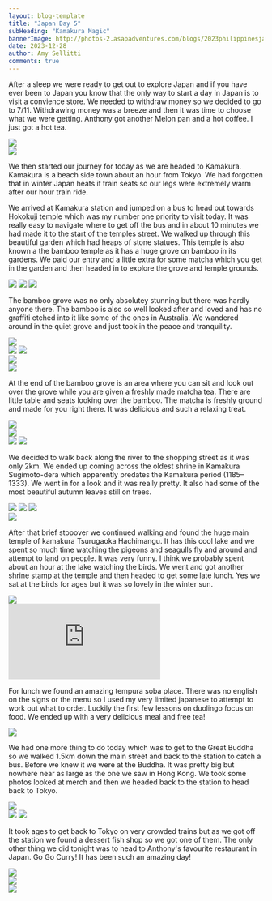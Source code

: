 ```yaml
---
layout: blog-template
title: "Japan Day 5"
subHeading: "Kamakura Magic"
bannerImage: http://photos-2.asapadventures.com/blogs/2023philippinesjapan/2023-12-28/PXL_20231228_025740416.PANO.jpg_compressed.JPEG
date: 2023-12-28
author: Amy Sellitti
comments: true
---
```


After a sleep we were ready to get out to explore Japan and if you have ever been to Japan you know that the only way to start a day in Japan is to visit a convience store. We needed to withdraw money so we decided to go to 7/11. Withdrawing money was a breeze and then it was time to choose what we were getting. Anthony got another Melon pan and a hot coffee. I just got a hot tea.

<div class="center-image"><img src="http://photos-2.asapadventures.com/blogs/2023philippinesjapan/2023-12-28/PXL_20231228_002948196.jpg_compressed.JPEG" /></div>
<div class="center-image"><img src="http://photos-2.asapadventures.com/blogs/2023philippinesjapan/2023-12-28/PXL_20231228_004349189.jpg_compressed.JPEG" /></div>

We then started our journey for today as we are headed to Kamakura. Kamakura is a beach side town about an hour from Tokyo. We had forgotten that in winter Japan heats it train seats so our legs were extremely warm after our hour train ride.

We arrived at Kamakura station and jumped on a bus to head out towards Hokokuji temple which was my number one priority to visit today. It was really easy to navigate where to get off the bus and in about 10 minutes we had made it to the start of the temples street. We walked up through this beautiful garden which had heaps of stone statues. This temple is also known a the bamboo temple as it has a huge grove on bamboo in its gardens. We paid our entry and a little extra for some matcha which you get in the garden and then headed in to explore the grove and temple grounds.

<div class="grid-1l-2w">
  <img src="http://photos-2.asapadventures.com/blogs/2023philippinesjapan/2023-12-28/PXL_20231228_024929579.jpg_compressed.JPEG"/>
  <img src="http://photos-2.asapadventures.com/blogs/2023philippinesjapan/2023-12-28/PXL_20231228_023845382.MP.jpg_compressed.JPEG"/>
  <img src="http://photos-2.asapadventures.com/blogs/2023philippinesjapan/2023-12-28/PXL_20231228_024032580.jpg_compressed.JPEG"/>
</div>

The bamboo grove was no only absolutey stunning but there was hardly anyone there. The bamboo is also so well looked after and loved and has no graffiti etched into it like some of the ones in Australia. We wandered around in the quiet grove and just took in the peace and tranquility.

<div class="center-image"><img src="http://photos-2.asapadventures.com/blogs/2023philippinesjapan/2023-12-28/PXL_20231228_025329921.PANO.jpg_compressed.JPEG" /></div>
<div class="grid-2c">
  <img src="http://photos-2.asapadventures.com/blogs/2023philippinesjapan/2023-12-28/PXL_20231228_025722581_1.jpg_compressed.JPEG"/>
  <img src="http://photos-2.asapadventures.com/blogs/2023philippinesjapan/2023-12-28/20231228130716_IMG_0782.jpg_compressed.JPEG"/>
</div>
<div class="center-image"><img src="http://photos-2.asapadventures.com/blogs/2023philippinesjapan/2023-12-28/PXL_20231228_025740416.PANO.jpg_compressed.JPEG" /></div>
<div class="center-image"><img src="http://photos-2.asapadventures.com/blogs/2023philippinesjapan/2023-12-28/PXL_20231228_025722581_1.jpg_compressed.JPEG" /></div>

At the end of the bamboo grove is an area where you can sit and look out over the grove while you are given a freshly made matcha tea. There are little table and seats looking over the bamboo. The matcha is freshly ground and made for you right there. It was delicious and such a relaxing treat.

<div class="center-image"><img src="http://photos-2.asapadventures.com/blogs/2023philippinesjapan/2023-12-28/PXL_20231228_030323187_1.jpg_compressed.JPEG" /></div>
<div class="center-image"><img src="http://photos-2.asapadventures.com/blogs/2023philippinesjapan/2023-12-28/PXL_20231228_030756442.jpg_compressed.JPEG" /></div>
<div class="grid-2c">
  <img src="http://photos-2.asapadventures.com/blogs/2023philippinesjapan/2023-12-28/PXL_20231228_030526348.jpg_compressed.JPEG"/>
  <img src="http://photos-2.asapadventures.com/blogs/2023philippinesjapan/2023-12-28/PXL_20231228_030600741.jpg_compressed.JPEG"/>
</div>

We decided to walk back along the river to the shopping street as it was only 2km. We ended up coming across the oldest shrine in Kamakura Sugimoto-dera which apparently predates the Kamakura period (1185–1333). We went in for a look and it was really pretty. It also had some of the most beautiful autumn leaves still on trees.

<div class="grid-2w-1l">
  <img src="http://photos-2.asapadventures.com/blogs/2023philippinesjapan/2023-12-28/PXL_20231228_033131968.MP.jpg_compressed.JPEG"/>
  <img src="http://photos-2.asapadventures.com/blogs/2023philippinesjapan/2023-12-28/PXL_20231228_034146920.MP_1.jpg_compressed.JPEG"/>
  <img src="http://photos-2.asapadventures.com/blogs/2023philippinesjapan/2023-12-28/PXL_20231228_033844704.MP.jpg_compressed.JPEG"/>
</div>
<div class="center-image"><img src="http://photos-2.asapadventures.com/blogs/2023philippinesjapan/2023-12-28/PXL_20231228_034403319.jpg_compressed.JPEG" /></div>

After that brief stopover we continued walking and found the huge main temple of kamakura Tsurugaoka Hachimangu. It has this cool lake and we spent so much time watching the pigeons and seagulls fly and around and attempt to land on people. It was very funny. I think we probably spent about an hour at the lake watching the birds. We went and got another shrine stamp at the temple and then headed to get some late lunch. Yes we sat at the birds for ages but it was so lovely in the winter sun.

<div class="center-image"><img src="http://photos-2.asapadventures.com/blogs/2023philippinesjapan/2023-12-28/PXL_20231228_042954601.jpg_compressed.JPEG" /></div>
<div class="center-video"><iframe src="https://www.youtube.com/embed/Ou_F9uiY8ks" frameborder="0" allowfullscreen></iframe></div>

For lunch we found an amazing tempura soba place. There was no english on the signs or the menu so I used my very limited japanese to attempt to work out what to order. Luckily the first few lessons on duolingo focus on food. We ended up with a very delicious meal and free tea!

<div class="center-image"><img src="http://photos-2.asapadventures.com/blogs/2023philippinesjapan/2023-12-28/PXL_20231228_055046943.jpg_compressed.JPEG" /></div>

We had one more thing to do today which was to get to the Great Buddha so we walked 1.5km down the main street and back to the station to catch a bus. Before we knew it we were at the Buddha. It was pretty big but nowhere near as large as the one we saw in Hong Kong. We took some photos looked at merch and then we headed back to the station to head back to Tokyo.

<div class="center-image"><img src="http://photos-2.asapadventures.com/blogs/2023philippinesjapan/2023-12-28/PXL_20231228_065307234.jpg_compressed.JPEG" /></div>
<div class="grid-2c">
  <img src="http://photos-2.asapadventures.com/blogs/2023philippinesjapan/2023-12-28/PXL_20231228_065421874.jpg_compressed.JPEG"/>
  <img src="http://photos-2.asapadventures.com/blogs/2023philippinesjapan/2023-12-28/PXL_20231228_065759144.jpg_compressed.JPEG"/>
</div>

It took ages to get back to Tokyo on very crowded trains but as we got off the station we found a dessert fish shop so we got one of them. The only other thing we did tonight was to head to Anthony's favourite restaurant in Japan. Go Go Curry! It has been such an amazing day!

<div class="center-image"><img src="http://photos-2.asapadventures.com/blogs/2023philippinesjapan/2023-12-28/PXL_20231228_083909075.jpg_compressed.JPEG" /></div>
<div class="center-image"><img src="http://photos-2.asapadventures.com/blogs/2023philippinesjapan/2023-12-28/PXL_20231228_084730880.jpg_compressed.JPEG" /></div>
<div class="center-image"><img src="http://photos-2.asapadventures.com/blogs/2023philippinesjapan/2023-12-28/PXL_20231228_104358624.jpg_compressed.JPEG" /></div>
